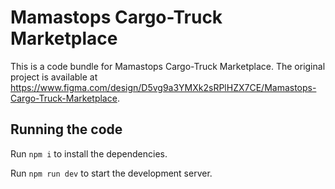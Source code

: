 
  # Mamastops Cargo-Truck Marketplace

  This is a code bundle for Mamastops Cargo-Truck Marketplace. The original project is available at https://www.figma.com/design/D5vg9a3YMXk2sRPlHZX7CE/Mamastops-Cargo-Truck-Marketplace.

  ## Running the code

  Run `npm i` to install the dependencies.

  Run `npm run dev` to start the development server.
  